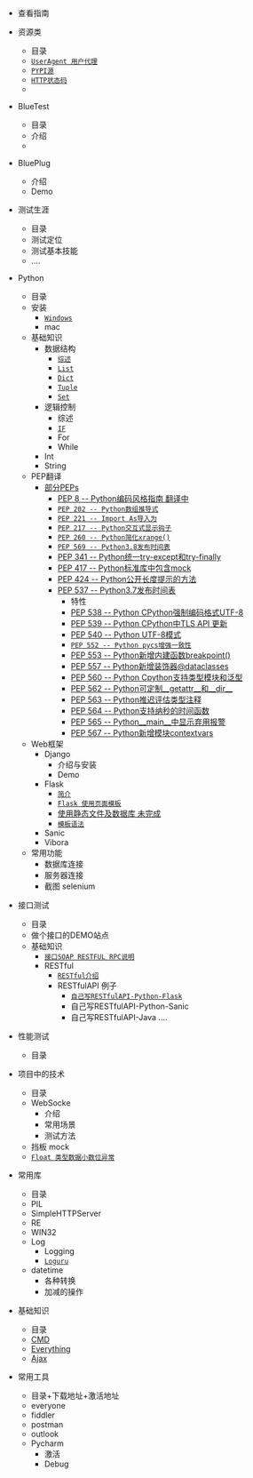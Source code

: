 + 查看指南

+ 资源类
    + 目录
    + [``UserAgent 用户代理``](https://github.com/liufeng3486/Documents/blob/master/HTTP/UserAgent.md)
    + [``PYPI源``](https://github.com/liufeng3486/Documents/blob/master/Python/%E8%B5%84%E6%BA%90/PYPI/PYPI%E6%9B%B4%E6%94%B9%E6%BA%90.md)
    + [``HTTP状态码``](https://github.com/liufeng3486/Documents/blob/master/HTTP/%E7%8A%B6%E6%80%81%E7%A0%81.md)
    +  
+ BlueTest
    + 目录
    + 介绍
    +
+ BluePlug
    + 介绍
    + Demo
+ 测试生涯
    + 目录
    + 测试定位
    + 测试基本技能
    + ....
+ Python
    + 目录
    +  安装 
        + [``Windows``](https://github.com/liufeng3486/Documents/blob/master/Python/python%E5%9F%BA%E7%A1%80/python%E5%AE%89%E8%A3%85.md)
        +  mac
    +  基础知识    
        + 数据结构
            + [``综述``](https://github.com/liufeng3486/Documents/blob/master/Python/python%E5%9F%BA%E7%A1%80/%E6%95%B0%E6%8D%AE%E7%BB%93%E6%9E%84/%E7%BB%BC%E8%BF%B0.md)
            + [``List``](https://github.com/liufeng3486/Documents/blob/master/Python/python%E5%9F%BA%E7%A1%80/%E6%95%B0%E6%8D%AE%E7%BB%93%E6%9E%84/List.md)
            + [``Dict``](https://github.com/liufeng3486/Documents/blob/master/Python/python%E5%9F%BA%E7%A1%80/%E6%95%B0%E6%8D%AE%E7%BB%93%E6%9E%84/Dict.md)
            + [``Tuple``](https://github.com/liufeng3486/Documents/blob/master/Python/python%E5%9F%BA%E7%A1%80/%E6%95%B0%E6%8D%AE%E7%BB%93%E6%9E%84/Tuple.md)
            + [``Set``](https://github.com/liufeng3486/Documents/blob/master/Python/python%E5%9F%BA%E7%A1%80/%E6%95%B0%E6%8D%AE%E7%BB%93%E6%9E%84/Set.md)
        + 逻辑控制
            + 综述
            + [``IF``](https://github.com/liufeng3486/Documents/blob/master/Python/python%E5%9F%BA%E7%A1%80/%E9%80%BB%E8%BE%91%E6%8E%A7%E5%88%B6/IF.md)
            + For
            + While
        + Int
        + String
    + PEP翻译
        + [部分PEPs](https://github.com/liufeng3486/Documents/blob/master/Python/PEPs/%E9%83%A8%E5%88%86PEPs.md)
            + [PEP 8 -- Python编码风格指南  翻译中](https://github.com/liufeng3486/Documents/blob/master/Python/PEPs/P/Python%E7%BC%96%E7%A0%81%E9%A3%8E%E6%A0%BC%E6%8C%87%E5%8D%97.md)
            + [``PEP 202 -- Python数组推导式``](https://github.com/liufeng3486/Documents/blob/master/Python/PEPs/SF/Python%E6%95%B0%E7%BB%84%E6%8E%A8%E5%AF%BC%E5%BC%8F.md)
            + [``PEP 221 -- Import As导入为``](https://github.com/liufeng3486/Documents/blob/master/Python/PEPs/SF/Python%E5%AF%BC%E5%85%A5%E4%B8%BAImport%20As.md)
            + [``PEP 217 -- Python交互式显示钩子``](https://github.com/liufeng3486/Documents/blob/master/Python/PEPs/SF/Python%E4%BA%A4%E4%BA%92%E5%BC%8F%E6%98%BE%E7%A4%BA%E9%92%A9%E5%AD%90.md)
            + [``PEP 260 -- Python简化xrange()``](https://github.com/liufeng3486/Documents/blob/master/Python/PEPs/SF/Python%E7%AE%80%E5%8C%96xrange().md)
            + [``PEP 569 -- Python3.8发布时间表``](https://github.com/liufeng3486/Documents/blob/master/Python/PEPs/I/Python3.8%E5%8F%91%E5%B8%83%E6%97%B6%E9%97%B4%E8%A1%A8.md)
            + [PEP 341 -- Python统一try-except和try-finally](https://github.com/liufeng3486/Documents/blob/master/Python/PEPs/SF/Python%E7%BB%9F%E4%B8%80try-except%E5%92%8Ctry-finally.md) 
            + [PEP 417 -- Python标准库中包含mock](https://github.com/liufeng3486/Documents/blob/master/Python/PEPs/SF/Python%E6%A0%87%E5%87%86%E5%BA%93%E4%B8%AD%E5%8C%85%E5%90%ABmock.md) 
            + [PEP 424 -- Python公开长度提示的方法](https://github.com/liufeng3486/Documents/blob/master/Python/PEPs/SF/Python%E5%85%AC%E5%BC%80%E9%95%BF%E5%BA%A6%E6%8F%90%E7%A4%BA%E7%9A%84%E6%96%B9%E6%B3%95.md) 
            + [PEP 537 -- Python3.7发布时间表](https://github.com/liufeng3486/Documents/blob/master/Python/PEPs/I/Python3.7%E5%8F%91%E5%B8%83%E6%97%B6%E9%97%B4%E8%A1%A8.md)
                + 特性
                + [PEP 538 -- Python CPython强制编码格式UTF-8](https://github.com/liufeng3486/Documents/blob/master/Python/PEPs/3.7/Python%20CPython%E5%BC%BA%E5%88%B6%E7%BC%96%E7%A0%81%E6%A0%BC%E5%BC%8FUTF-8.md) 
                + [PEP 539 -- Python CPython中TLS API 更新](https://github.com/liufeng3486/Documents/blob/master/Python/PEPs/3.7/Python%20CPython%E4%B8%ADTLS%20API%20%E6%9B%B4%E6%96%B0.md) 
                + [PEP 540 -- Python UTF-8模式](https://github.com/liufeng3486/Documents/blob/master/Python/PEPs/3.7/Python%20UTF-8%E6%A8%A1%E5%BC%8F.md) 
                + [``PEP 552 -- Python pycs增强一致性``](https://github.com/liufeng3486/Documents/blob/master/Python/PEPs/3.7/Python%20Python%20pycs%E5%A2%9E%E5%BC%BA%E4%B8%80%E8%87%B4%E6%80%A7.md) 
                + [PEP 553 -- Python新增内建函数breakpoint()](https://github.com/liufeng3486/Documents/blob/master/Python/PEPs/3.7/Python%20%E6%96%B0%E5%A2%9E%E5%86%85%E5%BB%BA%E5%87%BD%E6%95%B0breakpoint().md) 
                + [PEP 557 -- Python新增装饰器@dataclasses](https://github.com/liufeng3486/Documents/blob/master/Python/PEPs/3.7/%E6%96%B0%E5%A2%9E%E8%A3%85%E9%A5%B0%E5%99%A8%40dataclasses.md)
                + [PEP 560 -- Python Cpython支持类型模块和泛型](https://github.com/liufeng3486/Documents/blob/master/Python/PEPs/3.7/Python%20Cpython%E6%94%AF%E6%8C%81%E7%B1%BB%E5%9E%8B%E6%A8%A1%E5%9D%97%E5%92%8C%E6%B3%9B%E5%9E%8B.md) 
                + [PEP 562 -- Python可定制__getattr__和__dir__](https://github.com/liufeng3486/Documents/blob/master/Python/PEPs/3.7/Python%20%E5%8F%AF%E5%AE%9A%E5%88%B6__getattr__%E5%92%8C__dir__.md)
                + [PEP 563 -- Python推迟评估类型注释](https://github.com/liufeng3486/Documents/blob/master/Python/PEPs/3.7/Python%20%E6%8E%A8%E8%BF%9F%E8%AF%84%E4%BC%B0%E7%B1%BB%E5%9E%8B%E6%B3%A8%E9%87%8A.md)
                + [PEP 564 -- Python支持纳秒的时间函数](https://github.com/liufeng3486/Documents/blob/master/Python/PEPs/3.7/Python%20%E6%94%AF%E6%8C%81%E7%BA%B3%E7%A7%92%E7%9A%84%E6%97%B6%E9%97%B4%E5%87%BD%E6%95%B0.md)
                + [PEP 565 -- Python__main__中显示弃用报警](https://github.com/liufeng3486/Documents/blob/master/Python/PEPs/3.7/Python%20__main__%E4%B8%AD%E6%98%BE%E7%A4%BA%E5%BC%83%E7%94%A8%E6%8A%A5%E8%AD%A6.md)
                + [PEP 567 -- Python新增模块contextvars](https://github.com/liufeng3486/Documents/blob/master/Python/PEPs/3.7/Python%E6%96%B0%E5%A2%9E%E6%A8%A1%E5%9D%97contextvars.md)
    +  Web框架
        + Django
            + 介绍与安装
            + Demo
        + Flask
            + [``简介``](https://github.com/liufeng3486/Documents/blob/master/Python/Web%E6%A1%86%E6%9E%B6/Flask/%E7%AE%80%E4%BB%8B.md)
            + [``Flask 使用页面模板``](https://github.com/liufeng3486/Documents/blob/master/Python/Web%E6%A1%86%E6%9E%B6/Flask/Flask%20%E9%A1%B5%E9%9D%A2%E6%A8%A1%E6%9D%BF.md)
            + [使用静态文件及数据库  未完成](https://github.com/liufeng3486/Documents/blob/master/Python/Web%E6%A1%86%E6%9E%B6/Flask/Flask%20%E4%BD%BF%E7%94%A8%E9%9D%99%E6%80%81%E6%96%87%E4%BB%B6%E5%8F%8A%E6%95%B0%E6%8D%AE%E5%BA%93.md)
            + [``模板语法``](https://github.com/liufeng3486/Documents/blob/master/Python/Web%E6%A1%86%E6%9E%B6/Flask/%E6%A8%A1%E6%9D%BF%E8%AF%AD%E6%B3%95.md)
        + Sanic
        + Vibora
    +  常用功能
        + 数据库连接
        + 服务器连接
        + 截图 selenium
+ 接口测试
    + 目录
    + 做个接口的DEMO站点
    + 基础知识
        + [``接口SOAP RESTFUL RPC说明``](https://github.com/liufeng3486/Documents/blob/master/%E6%8E%A5%E5%8F%A3%E6%B5%8B%E8%AF%95/%E5%9F%BA%E7%A1%80%E7%9F%A5%E8%AF%86%E4%BB%8B%E7%BB%8D/%E6%8E%A5%E5%8F%A3SOAP%20RESTFUL%20RPC%E8%AF%B4%E6%98%8E.md)
        + RESTful 
            + [``RESTful介绍``](https://github.com/liufeng3486/Documents/blob/master/%E6%8E%A5%E5%8F%A3%E6%B5%8B%E8%AF%95/%E5%9F%BA%E7%A1%80%E7%9F%A5%E8%AF%86%E4%BB%8B%E7%BB%8D/RestfulAPI.md)
            + RESTfulAPI 例子
                + [``自己写RESTfulAPI-Python-Flask``](https://github.com/liufeng3486/Documents/blob/master/%E6%8E%A5%E5%8F%A3%E6%B5%8B%E8%AF%95/%E5%9F%BA%E7%A1%80%E7%9F%A5%E8%AF%86%E4%BB%8B%E7%BB%8D/%E8%87%AA%E5%B7%B1%E5%86%99RESTfulAPI-Python.md)
                + 自己写RESTfulAPI-Python-Sanic
                + 自己写RESTfulAPI-Java
                ....
+ 性能测试
    + 目录
+ 项目中的技术
    + 目录
    + WebSocke
        + 介绍
        + 常用场景
        + 测试方法
    + 挡板 mock
    + [``Float 类型数据小数位异常``](https://github.com/liufeng3486/Documents/blob/master/%E7%9F%A5%E8%AF%86%E7%82%B9/%E6%B5%AE%E7%82%B9%E6%95%B0%E4%B8%8E%E4%BA%8C%E8%BF%9B%E5%88%B6.md)
+ 常用库
    + 目录
    + PIL
    + SimpleHTTPServer 
    + RE
    + WIN32
    + Log
        + Logging
        + [``Loguru``](https://github.com/liufeng3486/Documents/blob/master/Python/%E5%B8%B8%E7%94%A8%E5%BA%93/loguru.md)
    + datetime
        + 各种转换
        + 加减的操作
+ 基础知识
    + 目录
    +  [CMD](http://cmd)
    +  [Everything](http://everything)
    +  [Ajax](http://)
+ 常用工具
    + 目录+下载地址+激活地址
    +  everyone
    +  fiddler
    + postman
    + outlook
    + Pycharm
        + 激活
        +  Debug
